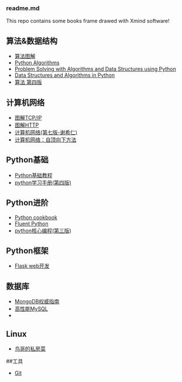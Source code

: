 ### readme.md

This repo contains some books frame drawed with Xmind software!

## 算法&数据结构
* [算法图解]()
* [Python Algorithms]()
* [Problem Solving with Algorithms and Data Structures using Python](http://www.interactivepython.org/runestone/static/pythonds/index.html)
* [Data Structures and Algorithms in Python]()
* [算法 第四版](http://vdisk.weibo.com/s/uKgbN23K6OpNt)

## 计算机网络
* [图解TCP/IP]()
* [图解HTTP](https://blog.csdn.net/zephyr999/article/details/80055420)
* [计算机网络(第七版-谢希仁)]()
* [计算机网络：自顶向下方法]()

## Python基础
* [Python基础教程]()
* [python学习手册(第四版)]()

## Python进阶

* [Python cookbook]()
* [Fluent Python](http://shop.oreilly.com/product/0636920032519.do)
* [python核心编程(第三版)]()
## Python框架
* [Flask web开发](https://book.douban.com/subject/26274202/)

## 数据库
* [MongoDB权威指南]()
* [高性能MySQL]()
* []()

## Linux
* [鸟哥的私房菜]()

##工具
* [Git]()